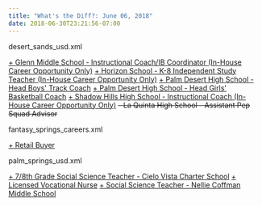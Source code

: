 ```yaml
---
title: "What's the Diff?: June 06, 2018"
date: 2018-06-30T23:21:56-07:00
---
```


desert_sands_usd.xml

<ins>+    Glenn Middle School - Instructional Coach/IB Coordinator (In-House Career Opportunity Only)</ins>
<ins>+    Horizon School - K-8 Independent Study Teacher (In-House Career Opportunity Only)</ins>
<ins>+    Palm Desert High School - Head Boys&apos; Track Coach</ins>
<ins>+    Palm Desert High School - Head Girls&apos; Basketball Coach</ins>
<ins>+    Shadow Hills High School - Instructional Coach (In-House Career Opportunity Only)</ins>
<del>-    La Quinta High School - Assistant Pep Squad Advisor</del>

fantasy_springs_careers.xml

<ins>+     Retail Buyer</ins>

palm_springs_usd.xml

<ins>+    7/8th Grade Social Science Teacher - Cielo Vista Charter School</ins>
<ins>+    Licensed Vocational Nurse</ins>
<ins>+    Social Science Teacher - Nellie Coffman Middle School</ins>
